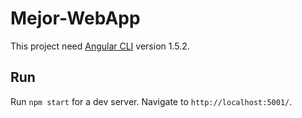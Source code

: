# Mejor-WebApp

This project need [Angular CLI](https://github.com/angular/angular-cli) version 1.5.2.

## Run 

Run `npm start` for a dev server. Navigate to `http://localhost:5001/`.


